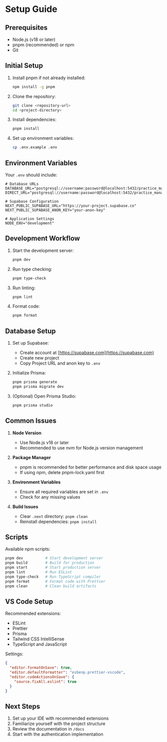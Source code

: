 # Setup Guide

## Prerequisites
- Node.js (v18 or later)
- pnpm (recommended) or npm
- Git

## Initial Setup

1. Install pnpm if not already installed:
   ```bash
   npm install -g pnpm
   ```

2. Clone the repository:
   ```bash
   git clone <repository-url>
   cd <project-directory>
   ```

3. Install dependencies:
   ```bash
   pnpm install
   ```

4. Set up environment variables:
   ```bash
   cp .env.example .env
   ```

## Environment Variables

Your `.env` should include:
```env
# Database URLs
DATABASE_URL="postgresql://username:password@localhost:5432/practice_management"
DIRECT_URL="postgresql://username:password@localhost:5432/practice_management"

# Supabase Configuration
NEXT_PUBLIC_SUPABASE_URL="https://your-project.supabase.co"
NEXT_PUBLIC_SUPABASE_ANON_KEY="your-anon-key"

# Application Settings
NODE_ENV="development"
```

## Development Workflow

1. Start the development server:
   ```bash
   pnpm dev
   ```

2. Run type checking:
   ```bash
   pnpm type-check
   ```

3. Run linting:
   ```bash
   pnpm lint
   ```

4. Format code:
   ```bash
   pnpm format
   ```

## Database Setup

1. Set up Supabase:
   - Create account at [https://supabase.com](https://supabase.com)
   - Create new project
   - Copy Project URL and anon key to `.env`

2. Initialize Prisma:
   ```bash
   pnpm prisma generate
   pnpm prisma migrate dev
   ```

3. (Optional) Open Prisma Studio:
   ```bash
   pnpm prisma studio
   ```

## Common Issues

1. **Node Version**
   - Use Node.js v18 or later
   - Recommended to use nvm for Node.js version management

2. **Package Manager**
   - pnpm is recommended for better performance and disk space usage
   - If using npm, delete pnpm-lock.yaml first

3. **Environment Variables**
   - Ensure all required variables are set in `.env`
   - Check for any missing values

4. **Build Issues**
   - Clear `.next` directory: `pnpm clean`
   - Reinstall dependencies: `pnpm install`

## Scripts

Available npm scripts:
```bash
pnpm dev          # Start development server
pnpm build        # Build for production
pnpm start        # Start production server
pnpm lint         # Run ESLint
pnpm type-check   # Run TypeScript compiler
pnpm format       # Format code with Prettier
pnpm clean        # Clean build artifacts
```

## VS Code Setup

Recommended extensions:
- ESLint
- Prettier
- Prisma
- Tailwind CSS IntelliSense
- TypeScript and JavaScript

Settings:
```json
{
  "editor.formatOnSave": true,
  "editor.defaultFormatter": "esbenp.prettier-vscode",
  "editor.codeActionsOnSave": {
    "source.fixAll.eslint": true
  }
}
```

## Next Steps

1. Set up your IDE with recommended extensions
2. Familiarize yourself with the project structure
3. Review the documentation in `/docs`
4. Start with the authentication implementation